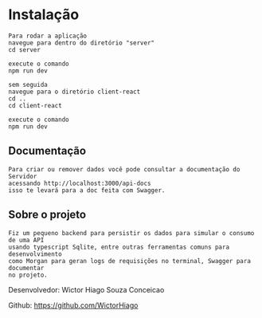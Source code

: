 # Instalação

```
Para rodar a aplicação
navegue para dentro do diretório "server"
cd server

execute o comando
npm run dev

sem seguida
navegue para o diretório client-react
cd ..
cd client-react

execute o comando
npm run dev

```

## Documentação

```
Para criar ou remover dados você pode consultar a documentação do Servidor
acessando http://localhost:3000/api-docs
isso te levará para a doc feita com Swagger.
```

## Sobre o projeto

```
Fiz um pequeno backend para persistir os dados para simular o consumo de uma API
usando typescript Sqlite, entre outras ferramentas comuns para desenvolvimento
como Morgan para geran logs de requisições no terminal, Swagger para documentar
no projeto.
```

Desenvolvedor: Wictor Hiago Souza Conceicao

Github: https://github.com/WictorHiago
